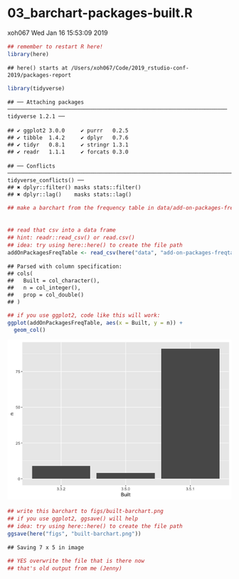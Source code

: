 03\_barchart-packages-built.R
================
xoh067
Wed Jan 16 15:53:09 2019

``` r
## remember to restart R here!
library(here)
```

    ## here() starts at /Users/xoh067/Code/2019_rstudio-conf-2019/packages-report

``` r
library(tidyverse)
```

    ## ── Attaching packages ───────────────────────────────────────────────────────────────────── tidyverse 1.2.1 ──

    ## ✔ ggplot2 3.0.0     ✔ purrr   0.2.5
    ## ✔ tibble  1.4.2     ✔ dplyr   0.7.6
    ## ✔ tidyr   0.8.1     ✔ stringr 1.3.1
    ## ✔ readr   1.1.1     ✔ forcats 0.3.0

    ## ── Conflicts ──────────────────────────────────────────────────────────────────────── tidyverse_conflicts() ──
    ## ✖ dplyr::filter() masks stats::filter()
    ## ✖ dplyr::lag()    masks stats::lag()

``` r
## make a barchart from the frequency table in data/add-on-packages-freqtable.csv


## read that csv into a data frame
## hint: readr::read_csv() or read.csv()
## idea: try using here::here() to create the file path
addOnPackagesFreqTable <- read_csv(here("data", "add-on-packages-freqtable.csv"))
```

    ## Parsed with column specification:
    ## cols(
    ##   Built = col_character(),
    ##   n = col_integer(),
    ##   prop = col_double()
    ## )

``` r
## if you use ggplot2, code like this will work:
ggplot(addOnPackagesFreqTable, aes(x = Built, y = n)) +
  geom_col()
```

![](03_barchart-packages-built_files/figure-gfm/unnamed-chunk-1-1.png)<!-- -->

``` r
## write this barchart to figs/built-barchart.png
## if you use ggplot2, ggsave() will help
## idea: try using here::here() to create the file path
ggsave(here("figs", "built-barchart.png"))
```

    ## Saving 7 x 5 in image

``` r
## YES overwrite the file that is there now
## that's old output from me (Jenny)
```
